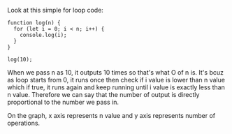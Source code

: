 Look at this simple for loop code:

    function log(n) {
      for (let i = 0; i < n; i++) {
        console.log(i);
      }
    }

    log(10);

When we pass n as 10, it outputs 10 times so that's what O of n is. It's bcuz as loop starts from 0, it runs once then check if i value is lower than n value which if true, it runs again and keep running until i value is exactly less than n value. Therefore we can say that the number of output is directly proportional to the number we pass in.

On the graph, x axis represents n value and y axis represents number of operations.
